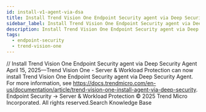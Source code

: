 ```yaml
---
id: install-v1-agent-via-dsa
title: Install Trend Vision One Endpoint Security agent via Deep Security Agent
sidebar_label: Install Trend Vision One Endpoint Security agent via Deep Security Agent
description: Install Trend Vision One Endpoint Security agent via Deep Security Agent
tags:
  - endpoint-security
  - trend-vision-one
---
```


/*<![CDATA[*/ $('#title').html($('meta[name=map-description]').attr('content')); /*]]>*/ Install Trend Vision One Endpoint Security agent via Deep Security Agent April 15, 2025—Trend Vision One - Server & Workload Protection can now install Trend Vision One Endpoint Security agent via Deep Security Agent. For more information, see https://docs.trendmicro.com/en-us/documentation/article/trend-vision-one-install-agent-via-deep-security. Endpoint Security → Server & Workload Protection © 2025 Trend Micro Incorporated. All rights reserved.Search Knowledge Base
